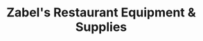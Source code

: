 ---
title: "Zabel's Restaurant Equipment & Supplies"
url: /boardman/zabels-restaurant-equipment-and-supplies/
shop: trade
---